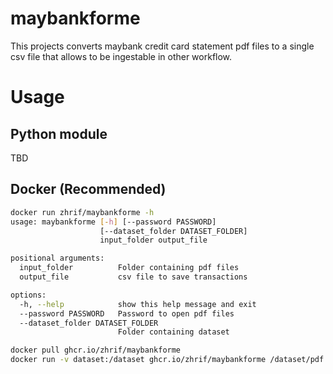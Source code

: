 # maybankforme
This projects converts maybank credit card statement pdf files to a single csv file that allows to be ingestable in other workflow.

# Usage

## Python module

TBD

## Docker (Recommended)

```bash
docker run zhrif/maybankforme -h
usage: maybankforme [-h] [--password PASSWORD]
                    [--dataset_folder DATASET_FOLDER]
                    input_folder output_file

positional arguments:
  input_folder          Folder containing pdf files
  output_file           csv file to save transactions

options:
  -h, --help            show this help message and exit
  --password PASSWORD   Password to open pdf files
  --dataset_folder DATASET_FOLDER
                        Folder containing dataset
```

```bash
docker pull ghcr.io/zhrif/maybankforme
docker run -v dataset:/dataset ghcr.io/zhrif/maybankforme /dataset/pdf /dataset/Output.csv --password=<REDACTED> --dataset_folder /dataset
```
